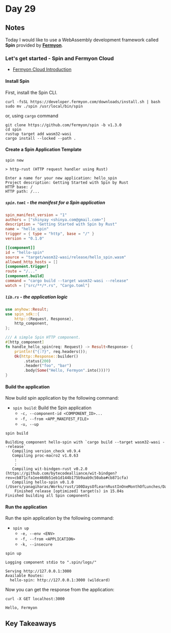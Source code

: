 # Day 29

## Notes

Today I would like to use a WebAssembly development framework called **Spin** provided by **[Fermyon](https://www.fermyon.com/)**.

### Let's get started - Spin and Fermyon Cloud

- [Fermyon Cloud Introduction](https://developer.fermyon.com/cloud/index)

#### Install Spin

First, install the Spin CLI.

```shell
curl -fsSL https://developer.fermyon.com/downloads/install.sh | bash
sudo mv ./spin /usr/local/bin/spin
```

or, using `cargo` command

```shell
git clone https://github.com/fermyon/spin -b v1.3.0
cd spin
rustup target add wasm32-wasi
cargo install --locked --path .
```

#### Create a Spin Application Template

```shell
spin new
```

```shell
> http-rust (HTTP request handler using Rust)
```

```shell
Enter a name for your new application: hello_spin
Project description: Getting Started with Spin by Rust
HTTP base: /
HTTP path: /...
```

##### `spin.toml` - the manifest for a Spin application

```toml
spin_manifest_version = "1"
authors = ["shinyay <shinya.com@gmail.com>"]
description = "Getting Started with Spin by Rust"
name = "hello_spin"
trigger = { type = "http", base = "/" }
version = "0.1.0"

[[component]]
id = "hello-spin"
source = "target/wasm32-wasi/release/hello_spin.wasm"
allowed_http_hosts = []
[component.trigger]
route = "/..."
[component.build]
command = "cargo build --target wasm32-wasi --release"
watch = ["src/**/*.rs", "Cargo.toml"]
```

##### `lib.rs` - the application logic

```rust
use anyhow::Result;
use spin_sdk::{
    http::{Request, Response},
    http_component,
};

/// A simple Spin HTTP component.
#[http_component]
fn handle_hello_spin(req: Request) -> Result<Response> {
    println!("{:?}", req.headers());
    Ok(http::Response::builder()
        .status(200)
        .header("foo", "bar")
        .body(Some("Hello, Fermyon".into()))?)
}
```

#### Build the application

Now build spin application by the following command:

- `spin build`: Build the Spin application
  - `-c, --component-id <COMPONENT_ID>...`
  - `-f, --from <APP_MANIFEST_FILE>`
  - `-u, --up`

```shell
spin build
```

```shell
Building component hello-spin with `cargo build --target wasm32-wasi --release`
   Compiling version_check v0.9.4
   Compiling proc-macro2 v1.0.63
    :
    :
   Compiling wit-bindgen-rust v0.2.0 (https://github.com/bytecodealliance/wit-bindgen?rev=cb871cfa1ee460b51eb1d144b175b9aab9c50aba#cb871cfa)
   Compiling hello-spin v0.1.0 (/Users/yanagiharas/Works/rust/100DaysOfLearnRustInOneMonthOfLunches/Day029/app/hello_spin)
    Finished release [optimized] target(s) in 15.04s
Finished building all Spin components
```

#### Run the application

Run the spin application by the following command:

- `spin up`
  - `-e, --env <ENV>`
  - `-f, --from <APPLICATION>`
  - `-k, --insecure`

```shell
spin up
```

```shell
Logging component stdio to ".spin/logs/"

Serving http://127.0.0.1:3000
Available Routes:
  hello-spin: http://127.0.0.1:3000 (wildcard)
```

Now you can get the response from the application:

```shell
curl -X GET localhost:3000
```

```shell
Hello, Fermyon
```

## Key Takeaways
